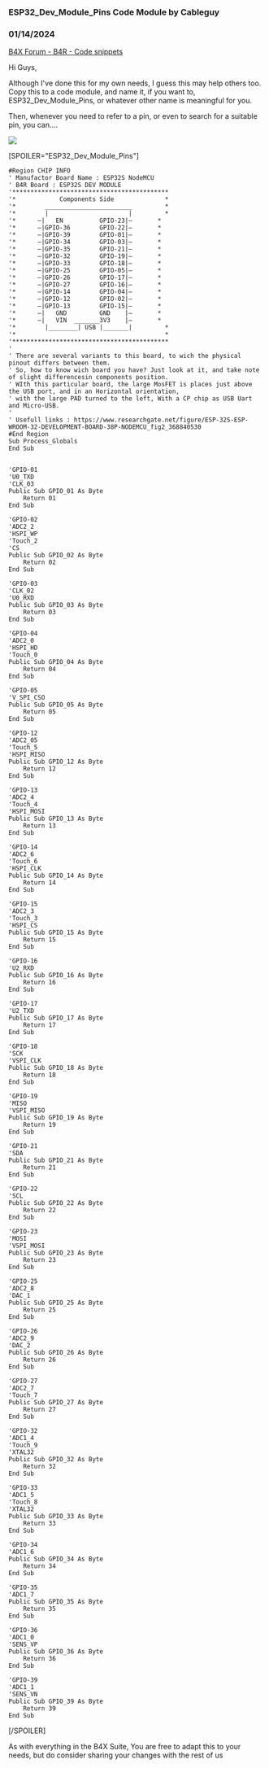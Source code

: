 ### ESP32_Dev_Module_Pins Code Module by Cableguy
### 01/14/2024
[B4X Forum - B4R - Code snippets](https://www.b4x.com/android/forum/threads/158630/)

Hi Guys,  
  
Although I've done this for my own needs, I guess this may help others too.  
Copy this to a code module, and name it, if you want to, ESP32\_Dev\_Module\_Pins, or whatever other name is meaningful for you.  
  
Then, whenever you need to refer to a pin, or even to search for a suitable pin, you can….  
  
![](https://www.b4x.com/android/forum/attachments/149684)  
  
[SPOILER="ESP32\_Dev\_Module\_Pins"]

```B4X
#Region CHIP INFO  
' Manufactor Board Name : ESP32S NodeMCU  
' B4R Board : ESP32S DEV MODULE  
'*******************************************  
'*            Components Side              *  
'*        ________________________         *  
'*        |                      |         *  
'*      –|   EN          GPIO-23|–       *  
'*      –|GPIO-36        GPIO-22|–       *  
'*      –|GPIO-39        GPIO-01|–       *  
'*      –|GPIO-34        GPIO-03|–       *  
'*      –|GPIO-35        GPIO-21|–       *  
'*      –|GPIO-32        GPIO-19|–       *  
'*      –|GPIO-33        GPIO-18|–       *  
'*      –|GPIO-25        GPIO-05|–       *  
'*      –|GPIO-26        GPIO-17|–       *  
'*      –|GPIO-27        GPIO-16|–       *  
'*      –|GPIO-14        GPIO-04|–       *  
'*      –|GPIO-12        GPIO-02|–       *  
'*      –|GPIO-13        GPIO-15|–       *  
'*      –|   GND         GND    |–       *  
'*      –|   VIN  _______3V3    |–       *  
'*        |________| USB |_______|         *  
'*                                         *  
'*******************************************  
'  
' There are several variants to this board, to wich the physical pinout differs between them.  
' So, how to know wich board you have? Just look at it, and take note of slight differencesin components position.  
' WIth this particular board, the large MosFET is places just above the USB port, and in an Horizontal orientation,  
' with the large PAD turned to the left, With a CP chip as USB Uart and Micro-USB.  
'  
' Usefull links : https://www.researchgate.net/figure/ESP-32S-ESP-WROOM-32-DEVELOPMENT-BOARD-38P-NODEMCU_fig2_368840530  
#End Region  
Sub Process_Globals  
End Sub  
  
  
'GPIO-01  
'U0_TXD  
'CLK_03  
Public Sub GPIO_01 As Byte  
    Return 01  
End Sub  
  
'GPIO-02  
'ADC2_2  
'HSPI_WP  
'Touch_2  
'CS  
Public Sub GPIO_02 As Byte  
    Return 02  
End Sub  
  
'GPIO-03  
'CLK_02  
'U0_RXD  
Public Sub GPIO_03 As Byte  
    Return 03  
End Sub  
  
'GPIO-04  
'ADC2_0  
'HSPI_HD  
'Touch_0  
Public Sub GPIO_04 As Byte  
    Return 04  
End Sub  
  
'GPIO-05  
'V_SPI_CSO  
Public Sub GPIO_05 As Byte  
    Return 05  
End Sub  
  
'GPIO-12  
'ADC2_05  
'Touch_5  
'HSPI_MISO  
Public Sub GPIO_12 As Byte  
    Return 12  
End Sub  
  
'GPIO-13  
'ADC2_4  
'Touch_4  
'HSPI_MOSI  
Public Sub GPIO_13 As Byte  
    Return 13  
End Sub  
  
'GPIO-14  
'ADC2_6  
'Touch_6  
'HSPI_CLK  
Public Sub GPIO_14 As Byte  
    Return 14  
End Sub  
  
'GPIO-15  
'ADC2_3  
'Touch_3  
'HSPI_CS  
Public Sub GPIO_15 As Byte  
    Return 15  
End Sub  
  
'GPIO-16  
'U2_RXD  
Public Sub GPIO_16 As Byte  
    Return 16  
End Sub  
  
'GPIO-17  
'U2_TXD  
Public Sub GPIO_17 As Byte  
    Return 17  
End Sub  
  
'GPIO-18  
'SCK  
'VSPI_CLK  
Public Sub GPIO_18 As Byte  
    Return 18  
End Sub  
  
'GPIO-19  
'MISO  
'VSPI_MISO  
Public Sub GPIO_19 As Byte  
    Return 19  
End Sub  
  
'GPIO-21  
'SDA  
Public Sub GPIO_21 As Byte  
    Return 21  
End Sub  
  
'GPIO-22  
'SCL  
Public Sub GPIO_22 As Byte  
    Return 22  
End Sub  
  
'GPIO-23  
'MOSI  
'VSPI_MOSI  
Public Sub GPIO_23 As Byte  
    Return 23  
End Sub  
  
'GPIO-25  
'ADC2_8  
'DAC_1  
Public Sub GPIO_25 As Byte  
    Return 25  
End Sub  
  
'GPIO-26  
'ADC2_9  
'DAC_2  
Public Sub GPIO_26 As Byte  
    Return 26  
End Sub  
  
'GPIO-27  
'ADC2_7  
'Touch_7  
Public Sub GPIO_27 As Byte  
    Return 27  
End Sub  
  
'GPIO-32  
'ADC1_4  
'Touch_9  
'XTAL32  
Public Sub GPIO_32 As Byte  
    Return 32  
End Sub  
  
'GPIO-33  
'ADC1_5  
'Touch_8  
'XTAL32  
Public Sub GPIO_33 As Byte  
    Return 33  
End Sub  
  
'GPIO-34  
'ADC1_6  
Public Sub GPIO_34 As Byte  
    Return 34  
End Sub  
  
'GPIO-35  
'ADC1_7  
Public Sub GPIO_35 As Byte  
    Return 35  
End Sub  
  
'GPIO-36  
'ADC1_0  
'SENS_VP  
Public Sub GPIO_36 As Byte  
    Return 36  
End Sub  
  
'GPIO-39  
'ADC1_1  
'SENS_VN  
Public Sub GPIO_39 As Byte  
    Return 39  
End Sub
```

[/SPOILER]  
  
As with everything in the B4X Suite, You are free to adapt this to your needs, but do consider sharing your changes with the rest of us